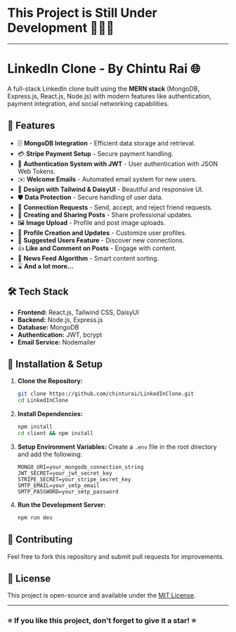 # This Project is Still Under Development 🔬🥼🧪
---
# LinkedIn Clone - By Chintu Rai 🌐

A full-stack LinkedIn clone built using the **MERN stack** (MongoDB, Express.js, React.js, Node.js) with modern features like authentication, payment integration, and social networking capabilities.

## 🚀 Features

- 🗄️ **MongoDB Integration** - Efficient data storage and retrieval.
- 💳 **Stripe Payment Setup** - Secure payment handling.
- 🔐 **Authentication System with JWT** - User authentication with JSON Web Tokens.
- ✉️ **Welcome Emails** - Automated email system for new users.
- 🎨 **Design with Tailwind & DaisyUI** - Beautiful and responsive UI.
- 🛡️ **Data Protection** - Secure handling of user data.
- 🤝 **Connection Requests** - Send, accept, and reject friend requests.
- 📝 **Creating and Sharing Posts** - Share professional updates.
- 🖼️ **Image Upload** - Profile and post image uploads.
- 👤 **Profile Creation and Updates** - Customize user profiles.
- 👥 **Suggested Users Feature** - Discover new connections.
- 👍 **Like and Comment on Posts** - Engage with content.
- 📰 **News Feed Algorithm** - Smart content sorting.
- ⌛ **And a lot more...**

## 🛠️ Tech Stack

- **Frontend:** React.js, Tailwind CSS, DaisyUI
- **Backend:** Node.js, Express.js
- **Database:** MongoDB
- **Authentication:** JWT, bcrypt
- **Email Service:** Nodemailer

## 🔧 Installation & Setup

1. **Clone the Repository:**
   ```bash
   git clone https://github.com/chinturai/LinkedInClone.git
   cd LinkedInClone
   ```

2. **Install Dependencies:**
   ```bash
   npm install
   cd client && npm install
   ```

3. **Setup Environment Variables:**
   Create a `.env` file in the root directory and add the following:
   ```env
   MONGO_URI=your_mongodb_connection_string
   JWT_SECRET=your_jwt_secret_key
   STRIPE_SECRET=your_stripe_secret_key
   SMTP_EMAIL=your_smtp_email
   SMTP_PASSWORD=your_smtp_password
   ```

4. **Run the Development Server:**
   ```bash
   npm run dev
   ```

## 🤝 Contributing

Feel free to fork this repository and submit pull requests for improvements.

## 📜 License

This project is open-source and available under the [MIT License](LICENSE).

---

### ⭐ If you like this project, don't forget to give it a star! ⭐

